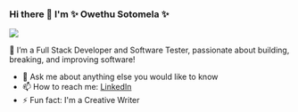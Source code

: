 ### Hi there 👋  I'm  ✨ Owethu Sotomela ✨

![](https://komarev.com/ghpvc/?username=OwethuSotomela&label=Owethu+Sotomela's+Profile+Views&color=ff69b4)

<!--  * 🔭 I’m currently working on "airbnbmernstack App" -->
<!--  * 👯 I’m looking to collaborate on Building IOS / Android apps -->
🚀 I’m a Full Stack Developer and Software Tester, passionate about building, breaking, and improving software!
* 💬 Ask me about anything else you would like to know
* 📫 How to reach me: [LinkedIn](https://www.linkedin.com/in/owethu-sotomela-097940106/)
* ⚡ Fun fact: I'm a Creative Writer
